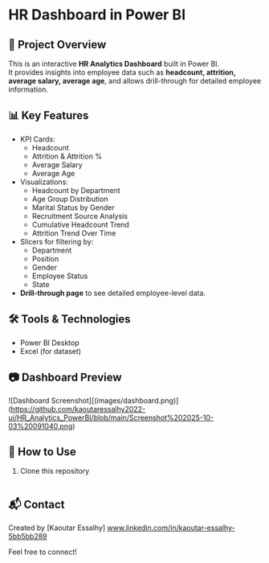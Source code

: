 # HR Dashboard in Power BI

## 📌 Project Overview
This is an interactive **HR Analytics Dashboard** built in Power BI.  
It provides insights into employee data such as **headcount, attrition, average salary, average age**, and allows drill-through for detailed employee information.  

## 📊 Key Features
- KPI Cards:
  - Headcount
  - Attrition & Attrition %
  - Average Salary
  - Average Age
- Visualizations:
  - Headcount by Department
  - Age Group Distribution
  - Marital Status by Gender
  - Recruitment Source Analysis
  - Cumulative Headcount Trend
  - Attrition Trend Over Time
- Slicers for filtering by:
  - Department
  - Position
  - Gender
  - Employee Status
  - State
- **Drill-through page** to see detailed employee-level data.

## 🛠️ Tools & Technologies
- Power BI Desktop
- Excel (for dataset) 

## 📷 Dashboard Preview
![Dashboard Screenshot][(images/dashboard.png)] (https://github.com/kaoutaressalhy2022-ui/HR_Analytics_PowerBI/blob/main/Screenshot%202025-10-03%20091040.png)

## 🚀 How to Use
1. Clone this repository  
   ```bash
   
## 📬 Contact
Created by [Kaoutar Essalhy] www.linkedin.com/in/kaoutar-essalhy-5bb5bb289

 
Feel free to connect!

